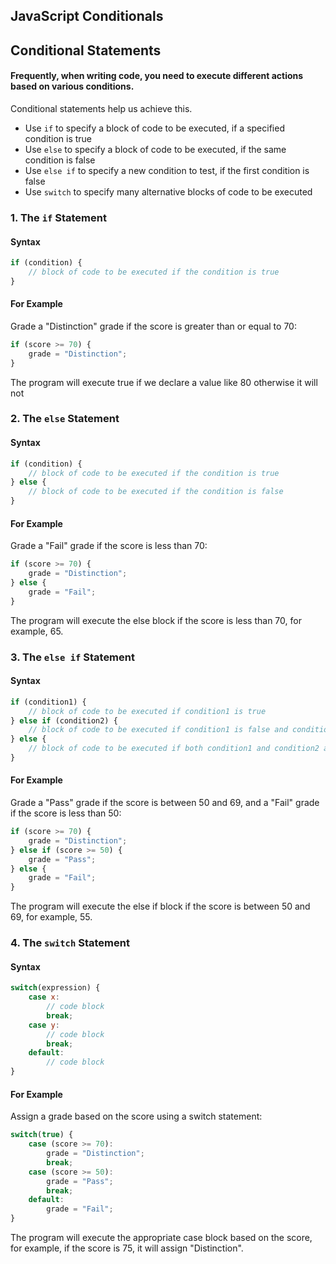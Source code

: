 ## JavaScript Conditionals

## Conditional Statements

 #### Frequently, when writing code, you need to execute different actions based on various conditions.

<p>Conditional statements help us achieve this.</p>
<ul>
    <li>Use <code>if</code> to specify a block of code to be executed, if a specified condition is true</li>
    <li>Use <code>else</code> to specify a block of code to be executed, if the same condition is false</li>
    <li>Use <code>else if</code> to specify a new condition to test, if the first condition is false</li>
    <li>Use <code>switch</code> to specify many alternative blocks of code to be executed</li>
</ul>

### 1. The `if` Statement

#### Syntax
```javascript
if (condition) {
    // block of code to be executed if the condition is true
}
```
####  For Example
Grade a "Distinction" grade if the score is greater than or equal to 70:

```javascript
if (score >= 70) {
    grade = "Distinction";
}
```

The program will execute true if we declare a value like 80 otherwise it will not

### 2. The `else` Statement

#### Syntax
```javascript
if (condition) {
    // block of code to be executed if the condition is true
} else {
    // block of code to be executed if the condition is false
}
```
#### For Example
Grade a "Fail" grade if the score is less than 70:

```javascript
if (score >= 70) {
    grade = "Distinction";
} else {
    grade = "Fail";
}
```


The program will execute the else block if the score is less than 70, for example, 65.

### 3. The `else if` Statement

#### Syntax
```javascript
if (condition1) {
    // block of code to be executed if condition1 is true
} else if (condition2) {
    // block of code to be executed if condition1 is false and condition2 is true
} else {
    // block of code to be executed if both condition1 and condition2 are false
}
```
#### For Example
Grade a "Pass" grade if the score is between 50 and 69, and a "Fail" grade if the score is less than 50:

```javascript
if (score >= 70) {
    grade = "Distinction";
} else if (score >= 50) {
    grade = "Pass";
} else {
    grade = "Fail";
}
```

The program will execute the else if block if the score is between 50 and 69, for example, 55.

### 4. The `switch` Statement

#### Syntax
```javascript
switch(expression) {
    case x:
        // code block
        break;
    case y:
        // code block
        break;
    default:
        // code block
}
```
#### For Example
Assign a grade based on the score using a switch statement:

```javascript
switch(true) {
    case (score >= 70):
        grade = "Distinction";
        break;
    case (score >= 50):
        grade = "Pass";
        break;
    default:
        grade = "Fail";
}
```
The program will execute the appropriate case block based on the score, for example, if the score is 75, it will assign "Distinction".
